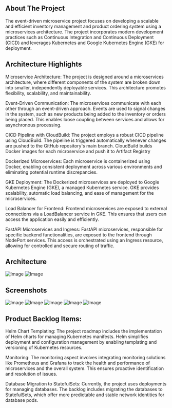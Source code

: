 ## About The Project

The event-driven microservice project focuses on developing a scalable and efficient inventory management and product ordering system using a microservices architecture. The project incorporates modern development practices such as Continuous Integration and Continuous Deployment (CICD) and leverages Kubernetes and Google Kubernetes Engine (GKE) for deployment.


## Architecture Highlights

Microservice Architecture: The project is designed around a microservices architecture, where different components of the system are broken down into smaller, independently deployable services. This architecture promotes flexibility, scalability, and maintainability.

Event-Driven Communication: The microservices communicate with each other through an event-driven approach. Events are used to signal changes in the system, such as new products being added to the inventory or orders being placed. This enables loose coupling between services and allows for asynchronous processing.

CICD Pipeline with CloudBuild: The project employs a robust CICD pipeline using CloudBuild. The pipeline is triggered automatically whenever changes are pushed to the GitHub repository's main branch. CloudBuild builds Docker images for each microservice and push it to Artifact Registry

Dockerized Microservices: Each microservice is containerized using Docker, enabling consistent deployment across various environments and eliminating potential runtime discrepancies.

GKE Deployment: The Dockerized microservices are deployed to Google Kubernetes Engine (GKE), a managed Kubernetes service. GKE provides scalability, automatic load balancing, and ease of management for the microservices.

Load Balancer for Frontend: Frontend microservices are exposed to external connections via a LoadBalancer service in GKE. This ensures that users can access the application easily and efficiently.

FastAPI Microservices and Ingress: FastAPI microservices, responsible for specific backend functionalities, are exposed to the frontend through NodePort services. This access is orchestrated using an Ingress resource, allowing for controlled and secure routing of traffic.

## Architecture
![Image](https://i.imgur.com/ExRqURI.png)
![Image](https://i.imgur.com/cDkYPAl.png)

## Screenshots

![Image](https://i.imgur.com/B8G9Bd3.png)
![Image](https://i.imgur.com/gbT6Nse.png)
![Image](https://i.imgur.com/TsPdM3t.png)
![Image](https://i.imgur.com/FF5Bo6S.png)
![Image](https://i.imgur.com/ZxFqY7A.png)


## Product Backlog Items:

Helm Chart Templating: The project roadmap includes the implementation of Helm charts for managing Kubernetes manifests. Helm simplifies deployment and configuration management by enabling templating and versioning of Kubernetes resources.

Monitoring: The monitoring aspect involves integrating monitoring solutions like Prometheus and Grafana to track the health and performance of microservices and the overall system. This ensures proactive identification and resolution of issues.

Database Migration to StatefulSets: Currently, the project uses deployments for managing databases. The backlog includes migrating the databases to StatefulSets, which offer more predictable and stable network identities for database pods.
